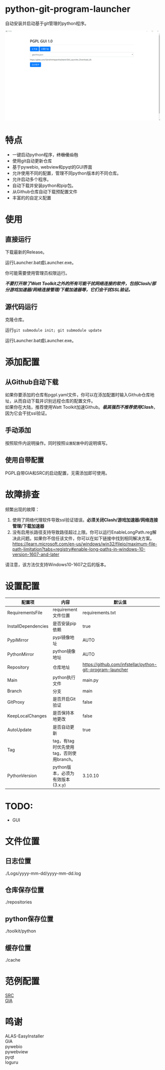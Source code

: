 # python-git-program-launcher
自动安装并启动基于git管理的python程序。

![demo](docs/PGPL-demo_zh-cn.gif)

# 特点
- 一键启动python程序，~~终极傻瓜包~~
- 使用git自动更新仓库
- 基于pywebio, webview和pyqt的GUI界面
- 允许使用不同的配置，管理不同python版本的不同仓库。
- 允许启动多个程序。
- 自动下载并安装python和pip包。
- 从Github仓库自动下载预配置文件
- 丰富的的自定义配置

# 使用

## 直接运行
下载最新的Release。

运行Launcher.bat或Launcher.exe。

你可能需要使用管理员权限运行。

***不要打开除了Watt Toolkit之外的所有可能干扰网络连接的软件，包括Clash/部分游戏加速器/网络连接管理/下载加速器等，它们会干扰SSL验证。***

## 源代码运行
克隆仓库。

运行`git submodule init; git submodule update`

运行Launcher.bat或Launcher.exe。

# 添加配置

## 从Github自动下载
如果你要添加的仓库有pgpl.yaml文件，你可以在添加配置时输入Github仓库地址，从而自动下载并识别远程仓库的配置文件。  
如果你在大陆，推荐使用Watt Toolkit加速Github。***极其强烈不推荐使用Clash***，因为它会干扰ssl验证。

## 手动添加
按照软件内说明操作。同时按照`设置配置`中的说明填写。

## 使用自带配置
PGPL自带GIA和SRC的启动配置，无需添加即可使用。

# 故障排查
频繁出现的故障：
1. 使用了网络代理软件导致ssl验证错误。**必须关闭Clash/游戏加速器/网络连接管理/下载加速器**
2. 没有启用长路径支持导致路径超过上限。你可以运行EnableLongPath.reg解决此问题。如果你不信任该文件，你可以在如下链接中找到相同解决方案。  
https://learn.microsoft.com/en-us/windows/win32/fileio/maximum-file-path-limitation?tabs=registry#enable-long-paths-in-windows-10-version-1607-and-later

请注意，该方法仅支持Windows10-1607之后的版本。


# 设置配置

|配置项|内容|默认值|
|----|----|----|
|RequirementsFile|requirement文件位置|requirements.txt|
|InstallDependencies|是否安装pip依赖|true|
|PypiMirror|pypi镜像地址|AUTO|
|PythonMirror|python镜像地址|AUTO|
|Repository|仓库地址|https://github.com/infstellar/python-git-program-launcher|
|Main|python执行文件|main.py|
|Branch|分支|main|
|GitProxy|是否开启Git验证|false|
|KeepLocalChanges|是否保持本地更改|false|
|AutoUpdate|是否自动更新|true|
|Tag|tag，有tag时优先使用tag，否则使用branch。||
|PythonVersion|python版本，必须为有效版本(3.x.y)|3.10.10|

# TODO:
- GUI

# 文件位置

## 日志位置
./Logs/yyyy-mm-dd/yyyy-mm-dd.log

## 仓库保存位置
./repositories

## python保存位置
./toolkit/python

## 缓存位置
./cache

# 范例配置

[SRC](configs/SRC-dev.json)   
[GIA](configs/giachina.json)  

# 鸣谢
ALAS-EasyInstaller  
GIA  
pywebio  
pywebview  
pyqt  
loguru  